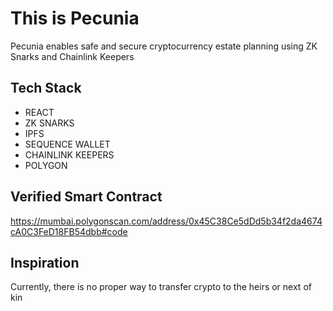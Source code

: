 # This is Pecunia
Pecunia enables safe and secure cryptocurrency estate planning using ZK Snarks and Chainlink Keepers

## Tech Stack
- REACT
- ZK SNARKS
- IPFS
- SEQUENCE WALLET
- CHAINLINK KEEPERS
- POLYGON

## Verified Smart Contract
https://mumbai.polygonscan.com/address/0x45C38Ce5dDd5b34f2da4674cA0C3FeD18FB54dbb#code

## Inspiration
Currently, there is no proper way to transfer crypto to the heirs or next of kin
